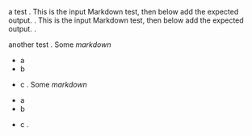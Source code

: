 a test
.
This is the input Markdown test,
then below add the expected output.
.
This is the input Markdown test,
then below add the expected output.
.

another test
.
Some *markdown*

* a
* b
- c
.
Some *markdown*

* a
* b

- c
.
